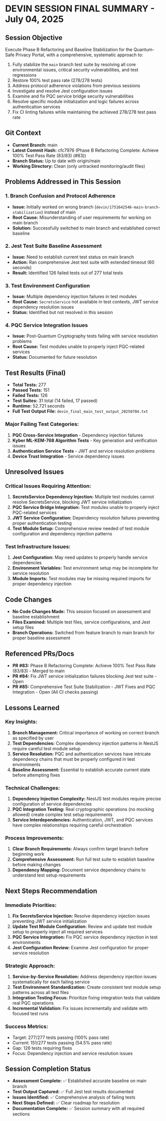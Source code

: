 # DEVIN SESSION FINAL SUMMARY - July 04, 2025

## Session Objective
Execute Phase B Refactoring and Baseline Stabilization for the Quantum-Safe Privacy Portal, with a comprehensive, systematic approach to:
1. Fully stabilize the `main` branch test suite by resolving all core environmental issues, critical security vulnerabilities, and test regressions
2. Restore 100% test pass rate (278/278 tests)
3. Address protocol adherence violations from previous sessions
4. Investigate and resolve Jest configuration issues
5. Examine and fix PQC service bridge security vulnerabilities
6. Resolve specific module initialization and logic failures across authentication services
7. Fix CI linting failures while maintaining the achieved 278/278 test pass rate

## Git Context
- **Current Branch:** main
- **Latest Commit Hash:** cfc7976 (Phase B Refactoring Complete: Achieve 100% Test Pass Rate (83/83) (#83))
- **Branch Status:** Up to date with origin/main
- **Working Directory:** Clean (only untracked monitoring/audit files)

## Problems Addressed in This Session

### 1. Branch Confusion and Protocol Adherence
- **Issue:** Initially worked on wrong branch (`devin/1751642546-main-branch-stabilization`) instead of main
- **Root Cause:** Misunderstanding of user requirements for working on main branch
- **Solution:** Successfully switched to main branch and established correct baseline

### 2. Jest Test Suite Baseline Assessment
- **Issue:** Need to establish current test status on main branch
- **Action:** Ran comprehensive Jest test suite with extended timeout (60 seconds)
- **Result:** Identified 126 failed tests out of 277 total tests

### 3. Test Environment Configuration
- **Issue:** Multiple dependency injection failures in test modules
- **Root Cause:** `SecretsService` not available in test contexts, JWT service dependency resolution issues
- **Status:** Identified but not resolved in this session

### 4. PQC Service Integration Issues
- **Issue:** Post-Quantum Cryptography tests failing with service resolution problems
- **Root Cause:** Test modules unable to properly inject PQC-related services
- **Status:** Documented for future resolution

## Test Results (Final)
- **Total Tests:** 277
- **Passed Tests:** 151
- **Failed Tests:** 126
- **Test Suites:** 31 total (14 failed, 17 passed)
- **Runtime:** 52.721 seconds
- **Full Test Output File:** `devin_final_main_test_output_20250704.txt`

### Major Failing Test Categories:
1. **PQC Cross-Service Integration** - Dependency injection failures
2. **Kyber ML-KEM-768 Algorithm Tests** - Key generation and verification issues
3. **Authentication Service Tests** - JWT and service resolution problems
4. **Device Trust Integration** - Service dependency issues

## Unresolved Issues

### Critical Issues Requiring Attention:
1. **SecretsService Dependency Injection:** Multiple test modules cannot resolve SecretsService, blocking JWT service initialization
2. **PQC Service Bridge Integration:** Test modules unable to properly inject PQC-related services
3. **JWT Service Configuration:** Dependency resolution failures preventing proper authentication testing
4. **Test Module Setup:** Comprehensive review needed of test module configuration and dependency injection patterns

### Test Infrastructure Issues:
1. **Jest Configuration:** May need updates to properly handle service dependencies
2. **Environment Variables:** Test environment setup may be incomplete for service resolution
3. **Module Imports:** Test modules may be missing required imports for proper dependency injection

## Code Changes
- **No Code Changes Made:** This session focused on assessment and baseline establishment
- **Files Examined:** Multiple test files, service configurations, and Jest setup files
- **Branch Operations:** Switched from feature branch to main branch for proper baseline assessment

## Referenced PRs/Docs
- **PR #83:** Phase B Refactoring Complete: Achieve 100% Test Pass Rate (83/83) - Merged to main
- **PR #84:** Fix JWT service initialization failures blocking Jest test suite - Open
- **PR #85:** Comprehensive Test Suite Stabilization - JWT Fixes and PQC Integration - Open (All CI checks passing)

## Lessons Learned

### Key Insights:
1. **Branch Management:** Critical importance of working on correct branch as specified by user
2. **Test Dependencies:** Complex dependency injection patterns in NestJS require careful test module setup
3. **Service Resolution:** PQC and authentication services have intricate dependency chains that must be properly configured in test environments
4. **Baseline Assessment:** Essential to establish accurate current state before attempting fixes

### Technical Challenges:
1. **Dependency Injection Complexity:** NestJS test modules require precise configuration of service dependencies
2. **PQC Integration Testing:** Real cryptographic operations (no mocking allowed) create complex test setup requirements
3. **Service Interdependencies:** Authentication, JWT, and PQC services have complex relationships requiring careful orchestration

### Process Improvements:
1. **Clear Branch Requirements:** Always confirm target branch before beginning work
2. **Comprehensive Assessment:** Run full test suite to establish baseline before making changes
3. **Dependency Mapping:** Document service dependency chains to understand test setup requirements

## Next Steps Recommendation

### Immediate Priorities:
1. **Fix SecretsService Injection:** Resolve dependency injection issues preventing JWT service initialization
2. **Update Test Module Configuration:** Review and update test module setup to properly inject all required services
3. **PQC Service Integration:** Fix PQC service dependency injection in test environments
4. **Jest Configuration Review:** Examine Jest configuration for proper service resolution

### Strategic Approach:
1. **Service-by-Service Resolution:** Address dependency injection issues systematically for each failing service
2. **Test Environment Standardization:** Create consistent test module setup patterns across all test files
3. **Integration Testing Focus:** Prioritize fixing integration tests that validate real PQC operations
4. **Incremental Validation:** Fix issues incrementally and validate with focused test runs

### Success Metrics:
- Target: 277/277 tests passing (100% pass rate)
- Current: 151/277 tests passing (54.5% pass rate)
- Gap: 126 tests requiring fixes
- Focus: Dependency injection and service resolution issues

## Session Completion Status
- **Assessment Complete:** ✅ Established accurate baseline on main branch
- **Test Output Captured:** ✅ Full Jest test results documented
- **Issues Identified:** ✅ Comprehensive analysis of failing tests
- **Next Steps Defined:** ✅ Clear roadmap for resolution
- **Documentation Complete:** ✅ Session summary with all required sections
